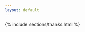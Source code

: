 ```yaml
---
layout: default
---
```


<section id="thanks" class="wrapper alt style2">
	{% include sections/thanks.html %}
</section>
